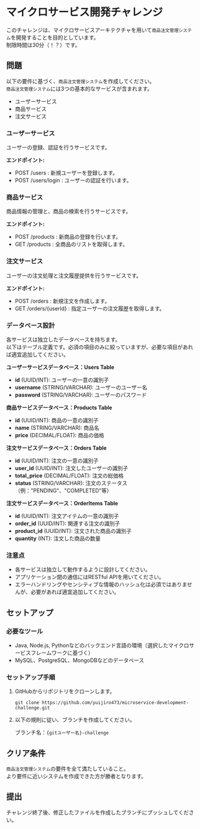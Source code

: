 # マイクロサービス開発チャレンジ

このチャレンジは、マイクロサービスアーキテクチャを用いて`商品注文管理システム`を開発することを目的としています。<br>
制限時間は30分（！？）です。

## 問題
以下の要件に基づく、`商品注文管理システム`を作成してください。<br>
`商品注文管理システム`には3つの基本的なサービスが含まれます。

- ユーザーサービス
- 商品サービス
- 注文サービス

### ユーザーサービス

ユーザーの登録、認証を行うサービスです。

**エンドポイント:**

- POST /users : 新規ユーザーを登録します。
- POST /users/login : ユーザーの認証を行います。

### 商品サービス

商品情報の管理と、商品の検索を行うサービスです。

**エンドポイント:**

- POST /products : 新商品の登録を行います。
- GET /products : 全商品のリストを取得します。

### 注文サービス

ユーザーの注文処理と注文履歴提供を行うサービスです。

**エンドポイント:**

- POST /orders : 新規注文を作成します。
- GET /orders/{userId} : 指定ユーザーの注文履歴を取得します。

### データベース設計

各サービスは独立したデータベースを持ちます。<br>
以下はテーブル定義です。必須の項目のみに絞っていますが、必要な項目があれば適宜追加してください。

**ユーザーサービスデータベース：Users Table**

- **id** (UUID/INT): ユーザーの一意の識別子
- **username** (STRING/VARCHAR): ユーザーのユーザー名
- **password** (STRING/VARCHAR): ユーザーのパスワード

**商品サービスデータベース：Products Table**

- **id** (UUID/INT): 商品の一意の識別子
- **name** (STRING/VARCHAR): 商品名
- **price** (DECIMAL/FLOAT): 商品の価格

**注文サービスデータベース：Orders Table**

- **id** (UUID/INT): 注文の一意の識別子
- **user_id** (UUID/INT): 注文したユーザーの識別子
- **total_price** (DECIMAL/FLOAT): 注文の総価格
- **status** (STRING/VARCHAR): 注文のステータス（例："PENDING"、"COMPLETED"等）

**注文サービスデータベース：OrderItems Table**

- **id** (UUID/INT): 注文アイテムの一意の識別子
- **order_id** (UUID/INT): 関連する注文の識別子
- **product_id** (UUID/INT): 注文された商品の識別子
- **quantity** (INT): 注文した商品の数量

### 注意点

- 各サービスは独立して動作するように設計してください。
- アプリケーション間の通信にはRESTful APIを用いてください。
- エラーハンドリングやセンシティブな情報のハッシュ化は必須ではありませんが、必要があれば適宜追加してください。

## セットアップ

### 必要なツール

- Java, Node.js, Pythonなどのバックエンド言語の環境（選択したマイクロサービスフレームワークに基づく）
- MySQL、PostgreSQL、MongoDBなどのデータベース

### セットアップ手順

1. GitHubからリポジトリをクローンします。

    ```
    git clone https://github.com/yuijiro473/microservice-development-challenge.git
    ```

2. 以下の規則に従い、ブランチを作成してください。

   ブランチ名：`{gitユーザー名}-challenge`

## クリア条件

`商品注文管理システム`の要件を全て満たしていること。<br>
より要件に近いシステムを作成できた方が勝者となります。

## 提出
チャレンジ終了後、修正したファイルを作成したブランチにプッシュしてください。